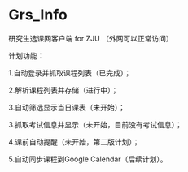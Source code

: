 Grs_Info
========

研究生选课网客户端 for ZJU （外网可以正常访问）

计划功能：

1.自动登录并抓取课程列表（已完成）；

2.解析课程列表并存储（进行中）；

3.自动筛选显示当日课表（未开始）；

3.抓取考试信息并显示（未开始，目前没有考试信息）；

4.课前自动提醒（未开始，第二版计划）；

5.自动同步课程到Google Calendar（后续计划）。
